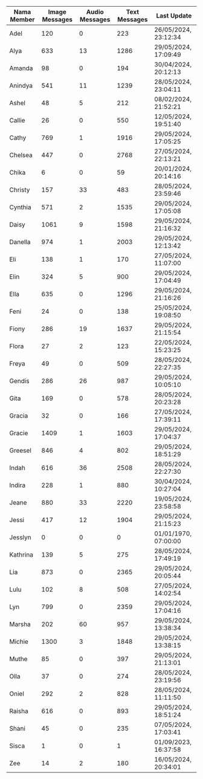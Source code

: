 | Nama Member | Image Messages | Audio Messages | Text Messages | Last Update |
| ------ | -------------- | -------------- | ------------- | ------------ |
| Adel | 120 | 0 | 223 | 26/05/2024, 23:12:34 |
| Alya | 633 | 13 | 1286 | 29/05/2024, 17:09:49 |
| Amanda | 98 | 0 | 194 | 30/04/2024, 20:12:13 |
| Anindya | 541 | 11 | 1239 | 28/05/2024, 23:04:11 |
| Ashel | 48 | 5 | 212 | 08/02/2024, 21:52:21 |
| Callie | 26 | 0 | 550 | 12/05/2024, 19:51:40 |
| Cathy | 769 | 1 | 1916 | 29/05/2024, 17:05:25 |
| Chelsea | 447 | 0 | 2768 | 27/05/2024, 22:13:21 |
| Chika | 6 | 0 | 59 | 20/01/2024, 20:14:16 |
| Christy | 157 | 33 | 483 | 28/05/2024, 23:59:46 |
| Cynthia | 571 | 2 | 1535 | 29/05/2024, 17:05:08 |
| Daisy | 1061 | 9 | 1598 | 29/05/2024, 21:16:32 |
| Danella | 974 | 1 | 2003 | 29/05/2024, 12:13:42 |
| Eli | 138 | 1 | 170 | 27/05/2024, 11:07:00 |
| Elin | 324 | 5 | 900 | 29/05/2024, 17:04:49 |
| Ella | 635 | 0 | 1296 | 29/05/2024, 21:16:26 |
| Feni | 24 | 0 | 138 | 25/05/2024, 19:08:50 |
| Fiony | 286 | 19 | 1637 | 29/05/2024, 21:15:54 |
| Flora | 27 | 2 | 123 | 22/05/2024, 15:23:25 |
| Freya | 49 | 0 | 509 | 28/05/2024, 22:27:35 |
| Gendis | 286 | 26 | 987 | 29/05/2024, 10:05:10 |
| Gita | 169 | 0 | 578 | 28/05/2024, 20:23:28 |
| Gracia | 32 | 0 | 166 | 27/05/2024, 17:39:11 |
| Gracie | 1409 | 1 | 1603 | 29/05/2024, 17:04:37 |
| Greesel | 846 | 4 | 802 | 29/05/2024, 18:51:29 |
| Indah | 616 | 36 | 2508 | 28/05/2024, 22:27:30 |
| Indira | 228 | 1 | 880 | 30/04/2024, 10:27:04 |
| Jeane | 880 | 33 | 2220 | 19/05/2024, 23:58:58 |
| Jessi | 417 | 12 | 1904 | 29/05/2024, 21:15:23 |
| Jesslyn | 0 | 0 | 0 | 01/01/1970, 07:00:00 |
| Kathrina | 139 | 5 | 275 | 28/05/2024, 17:49:19 |
| Lia | 873 | 0 | 2365 | 29/05/2024, 20:05:44 |
| Lulu | 102 | 8 | 508 | 27/05/2024, 14:02:54 |
| Lyn | 799 | 0 | 2359 | 29/05/2024, 17:04:16 |
| Marsha | 202 | 60 | 957 | 29/05/2024, 13:38:34 |
| Michie | 1300 | 3 | 1848 | 29/05/2024, 13:38:15 |
| Muthe | 85 | 0 | 397 | 29/05/2024, 21:13:01 |
| Olla | 37 | 0 | 274 | 28/05/2024, 23:19:56 |
| Oniel | 292 | 2 | 828 | 28/05/2024, 11:11:50 |
| Raisha | 616 | 0 | 893 | 29/05/2024, 18:51:24 |
| Shani | 45 | 0 | 235 | 07/05/2024, 17:03:41 |
| Sisca | 1 | 0 | 1 | 01/09/2023, 16:37:58 |
| Zee | 14 | 2 | 180 | 16/05/2024, 20:34:01 |
